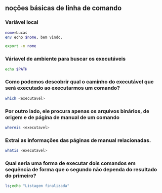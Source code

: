 ## noções básicas de linha de comando

### Variável local

```bash
nome=Lucas
env echo $nome, bem vindo.

export -n nome
```

### Váriavel de ambiente para buscar os executáveis

```bash
echo $PATH
```

### Como podemos descobrir qual o caminho do executável que será executado ao executarmos um comando?

```bash
which <executavel>
```

### Por outro lado, ele procura apenas os arquivos binários, de origem e de página de manual de um comando

```bash
whereis <executavel>
```

### Extrai as informações das páginas de manual relacionadas.

```bash
whatis <executavel>
```

### Qual seria uma forma de executar dois comandos em sequência de forma que o segundo não dependa do resultado do primeiro?

```bash
ls;echo "Listagem finalizada"
```